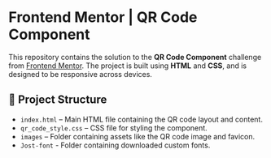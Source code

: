 # Frontend Mentor | QR Code Component

This repository contains the solution to the **QR Code Component** challenge from [Frontend Mentor](https://www.frontendmentor.io). The project is built using **HTML** and **CSS**, and is designed to be responsive across devices.

## 📁 Project Structure

- `index.html` – Main HTML file containing the QR code layout and content.
- `qr_code_style.css` – CSS file for styling the component.
- `images` – Folder containing assets like the QR code image and favicon.
- `Jost-font` - Folder containing downloaded custom fonts.
